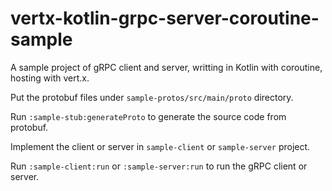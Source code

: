 # vertx-kotlin-grpc-server-coroutine-sample

A sample project of gRPC client and server, writting in Kotlin with coroutine, hosting with vert.x.

Put the protobuf files under `sample-protos/src/main/proto` directory.

Run `:sample-stub:generateProto` to generate the source code from protobuf.

Implement the client or server in `sample-client` or `sample-server` project.

Run `:sample-client:run` or `:sample-server:run` to run the gRPC client or server.

